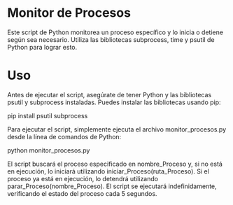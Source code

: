 # Monitor de Procesos
 Este script de Python monitorea un proceso específico y lo inicia o detiene según sea necesario. Utiliza las bibliotecas subprocess, time y psutil de Python para lograr esto.

# Uso
 Antes de ejecutar el script, asegúrate de tener Python y las bibliotecas psutil y subprocess instaladas. Puedes instalar las bibliotecas usando pip:
 
pip install psutil subprocess

Para ejecutar el script, simplemente ejecuta el archivo monitor_procesos.py desde la línea de comandos de Python:

python monitor_procesos.py

El script buscará el proceso especificado en nombre_Proceso y, si no está en ejecución, lo iniciará utilizando iniciar_Proceso(ruta_Proceso). Si el proceso ya está en ejecución, lo detendrá utilizando parar_Proceso(nombre_Proceso). El script se ejecutará indefinidamente, verificando el estado del proceso cada 5 segundos.
